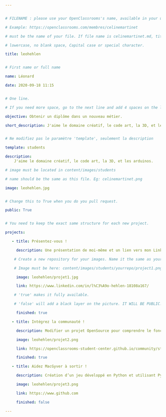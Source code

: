 ```yaml
---


# FILENAME : please use your OpenClassrooms's name, available in your url.

# Example: https://openclassrooms.com/membres/celinemartinet

# must be the name of your file. If file name is celinemartinet.md, title is celinemartinet.

# lowercase, no blank space, Capital case or special character.

title: leohehlen


# First name or full name

name: Léonard

date: 2020-09-18 11:15


# One line.

# If you need more space, go to the next line and add 4 spaces on the left, as in 'description'.

objective: Obtenir un diplôme dans un nouveau métier.

short_description: J'aime le domaine créatif, le code art, la 3D, et les arduinos.


# Ne modifiez pas le paramètre 'template', seulement la description

template: students

description:
    J'aime le domaine créatif, le code art, la 3D, et les arduinos.

# image must be located in content/images/students

# name should be the same as this file. Eg: celinemartinet.png

image: leohehlen.jpg


# Change this to True when you do you pull request.

public: True


# You need to keep the exact same structure for each new project.

projects:

   - title: Présentez-vous !

     description: Une présentation de moi-même et un lien vers mon LinkedIn.

    # Create a new repository for your images. Name it the same as your nickname and profile picture.

    # Image must be here: content/images/students/yourrepo/project1.png

     image: leohehlen/projet1.jpg

     link: https://www.linkedin.com/in/l%C3%A9o-hehlen-18108a167/

    # 'true' makes it fully available.

    # 'false' will add a black layer on the picture. IT WILL BE PUBLIC!

     finished: true

   - title: Intégrez la communauté !

     description: Modifier un projet OpenSource pour comprendre le fonctionnement de Git, Github et des pullrequests

     image: leohehlen/projet2.png

     link: https://openclassrooms-student-center.github.io/community/students/leohehlen.html

     finished: true

   - title: Aidez MacGyver à sortir !

     description: Création d’un jeu développé en Python et utilisant PyGame.

     image: leohehlen/projet3.png

     link: https://www.github.com

     finished: false

---
```

